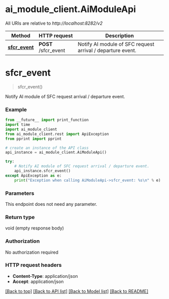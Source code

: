 # ai_module_client.AiModuleApi

All URIs are relative to *http://localhost:8282/v2*

Method | HTTP request | Description
------------- | ------------- | -------------
[**sfcr_event**](AiModuleApi.md#sfcr_event) | **POST** /sfcr_event | Notify AI module of SFC request arrival / departure event.


# **sfcr_event**
> sfcr_event()

Notify AI module of SFC request arrival / departure event.



### Example
```python
from __future__ import print_function
import time
import ai_module_client
from ai_module_client.rest import ApiException
from pprint import pprint

# create an instance of the API class
api_instance = ai_module_client.AiModuleApi()

try:
    # Notify AI module of SFC request arrival / departure event.
    api_instance.sfcr_event()
except ApiException as e:
    print("Exception when calling AiModuleApi->sfcr_event: %s\n" % e)
```

### Parameters
This endpoint does not need any parameter.

### Return type

void (empty response body)

### Authorization

No authorization required

### HTTP request headers

 - **Content-Type**: application/json
 - **Accept**: application/json

[[Back to top]](#) [[Back to API list]](../README.md#documentation-for-api-endpoints) [[Back to Model list]](../README.md#documentation-for-models) [[Back to README]](../README.md)

